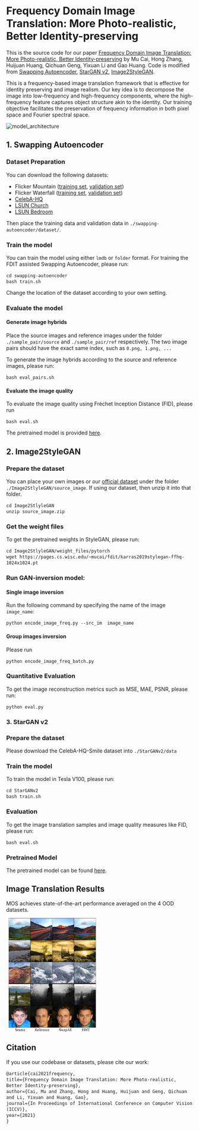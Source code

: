 # Frequency Domain Image Translation: More Photo-realistic, Better Identity-preserving

This is the source code for our paper [Frequency Domain Image Translation: More Photo-realistic, Better Identity-preserving](https://arxiv.org/abs/2011.13611)
by Mu Cai, Hong Zhang, Huijuan Huang, Qichuan Geng, Yixuan Li and Gao Huang. 
Code is modified from [Swapping Autoencoder](https://github.com/rosinality/swapping-autoencoder-pytorch),
[StarGAN v2](https://github.com/clovaai/stargan-v2),
[Image2StyleGAN](https://github.com/pacifinapacific/StyleGAN_LatentEditor).



This is a frequency-based image translation framework that is effective for identity preserving and image realism.
Our key idea is to decompose the image into low-frequency and high-frequency components, where the high-frequency feature captures object structure akin to the identity. 
Our training objective facilitates the preservation of frequency information in both pixel space and Fourier spectral space.


![model_architecture](demo_figs/structure.png)


<!-- ## Usage -->

## 1. Swapping Autoencoder

### Dataset Preparation

You can download the following datasets:
- Flicker Mountain ([training set](https://drive.google.com/file/d/19myZh-p9rTDQ8VxBkUAPmDpl1ZSyaqJH/view?usp=sharing), [validation set](https://uwprod-my.sharepoint.com/:f:/g/personal/mcai44_wisc_edu/EqLfFpvZ5UhElv2y0yi0rSMBLjlbqkVc5a99XNW0ujpYtA?e=KelIIh))
- Flicker Waterfall ([training set](https://drive.google.com/file/d/1ldqWrIcMtTs1qXX5uiJRLUpWNTNFkDes/view?usp=sharing), [validation set](https://uwprod-my.sharepoint.com/:f:/g/personal/mcai44_wisc_edu/EpiEonB5fCpNtaY_V4Fl2iUBzMcWgvk5YoCGrW7mLEHTfA?e=Jx0GVa))
- [CelebA-HQ](https://www.dropbox.com/s/f7pvjij2xlpff59/celeba_hq.zip?dl=0)
- [LSUN Church](https://github.com/fyu/lsun)
- [LSUN Bedroom](https://github.com/fyu/lsun)

Then place the training data and validation data in
`./swapping-autoencoder/dataset/`.

### Train the model 
You can train the model using either `lmdb` or `folder` format.
For training the FDIT assisted Swapping Autoencoder, please run:
```
cd swapping-autoencoder 
bash train.sh
```
Change the location of the dataset according to your own setting.

### Evaluate the model

#### Generate image hybrids

Place the source images and reference images under the folder `./sample_pair/source` and `./sample_pair/ref` respectively. The two image pairs should have the exact same index, such as `0.png, 1.png, ...`

To generate the image hybrids according to the source and reference images, please run:
```
bash eval_pairs.sh
```
#### Evaluate the image quality

To evaluate the image quality using Fréchet Inception Distance (FID), please run
```
bash eval.sh
```
The pretrained model is provided [here](https://pages.cs.wisc.edu/~mucai/fdit_swapae_ckpt/).
##  2. Image2StyleGAN

### Prepare the dataset 

You can place your own images or our [official dataset](https://drive.google.com/file/d/1snlVP5JIepF1jpMhH8f-V_nuYoZMfang/view?usp=sharing) under the folder `./Image2StlyleGAN/source_image`. If using our dataset, then unzip it into that folder.

```
cd Image2StlyleGAN
unzip source_image.zip 
```

### Get the weight files
To get the pretrained weights in StyleGAN, please run:
```
cd Image2StlyleGAN/weight_files/pytorch
wget https://pages.cs.wisc.edu/~mucai/fdit/karras2019stylegan-ffhq-1024x1024.pt
```

### Run GAN-inversion model:
#### Single image inversion
Run the following command by specifying the name of the image `image_name`:

```
python encode_image_freq.py --src_im  image_name
```

#### Group images inversion
Please run
```
python encode_image_freq_batch.py 
```

### Quantitative Evaluation
To get the image reconstruction metrics such as MSE, MAE, PSNR, please run:

```
python eval.py         
```

### 3. StarGAN v2

### Prepare the dataset 

Please download the CelebA-HQ-Smile dataset into `./StarGANv2/data`

### Train the model 
To train the model in Tesla V100, please run:
```
cd StarGANv2
bash train.sh
```

### Evaluation

To get the image translation samples and image quality measures like FID, please run:

```
bash eval.sh
```

### Pretrained Model
The pretrained model can be found [here](https://uwprod-my.sharepoint.com/:u:/g/personal/mcai44_wisc_edu/Ef7t8JJQUhpAiLMZZLL_UxYBCoCCPOU2ijp2xy5hKk8SeA?e=s5SQFw).


## Image Translation Results

MOS achieves state-of-the-art performance averaged on the 4 OOD datasets.

<img src="demo_figs/figure1.png" style="zoom:30%" align=center />

<!-- ![results](demo_figs/figure1.png) -->

## Citation

If you use our codebase or datasets, please cite our work:
```
@article{cai2021frequency,
title={Frequency Domain Image Translation: More Photo-realistic, Better Identity-preserving},
author={Cai, Mu and Zhang, Hong and Huang, Huijuan and Geng, Qichuan and Li, Yixuan and Huang, Gao},
journal={In Proceedings of International Conference on Computer Vision (ICCV)},
year={2021}
}
```